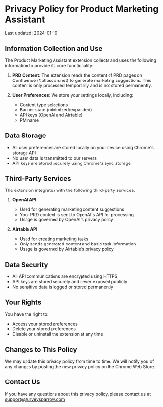 # Privacy Policy for Product Marketing Assistant

Last updated: 2024-01-10

## Information Collection and Use

The Product Marketing Assistant extension collects and uses the following information to provide its core functionality:

1. **PRD Content**: The extension reads the content of PRD pages on Confluence (*.atlassian.net) to generate marketing suggestions. This content is only processed temporarily and is not stored permanently.

2. **User Preferences**: We store your settings locally, including:
   - Content type selections
   - Banner state (minimized/expanded)
   - API keys (OpenAI and Airtable)
   - PM name

## Data Storage

- All user preferences are stored locally on your device using Chrome's storage API
- No user data is transmitted to our servers
- API keys are stored securely using Chrome's sync storage

## Third-Party Services

The extension integrates with the following third-party services:

1. **OpenAI API**
   - Used for generating marketing content suggestions
   - Your PRD content is sent to OpenAI's API for processing
   - Usage is governed by OpenAI's privacy policy

2. **Airtable API**
   - Used for creating marketing tasks
   - Only sends generated content and basic task information
   - Usage is governed by Airtable's privacy policy

## Data Security

- All API communications are encrypted using HTTPS
- API keys are stored securely and never exposed publicly
- No sensitive data is logged or stored permanently

## Your Rights

You have the right to:
- Access your stored preferences
- Delete your stored preferences
- Disable or uninstall the extension at any time

## Changes to This Policy

We may update this privacy policy from time to time. We will notify you of any changes by posting the new privacy policy on the Chrome Web Store.

## Contact Us

If you have any questions about this privacy policy, please contact us at support@surveysparrow.com
